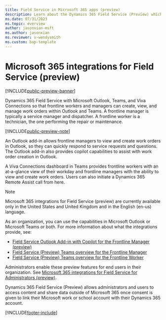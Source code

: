 ```yaml
---
title: Field Service in Microsoft 365 apps (preview)
description: Learn about the Dynamics 365 Field Service (Preview) which integrates with Microsoft Outlook and Teams.
ms.date: 07/31/2023
ms.topic: overview
author: jasonxian-msft
ms.author: jasonxian
ms.reviewer: v-wendysmith
ms.custom: bap-template
---
```


# Microsoft 365 integrations for Field Service (preview)

[!INCLUDE[public-preview-banner](../includes/public-preview-banner.md)]

Dynamics 365 Field Service with Microsoft Outlook, Teams, and Viva Connections so that frontline workers and managers can create, view, and manage work orders within Outlook and Teams. A frontline manager is typically a service manager and dispatcher. A frontline worker is a technician, the one performing the repair or maintenance.

[!INCLUDE[public-preview-note](../includes/public-preview-note.md)]

An Outlook add-in allows frontline managers to view and create work orders in Outlook, so they can quickly respond to service requests and questions. The Outlook add-in also provides copilot capabilities to assist with work order creation in Outlook.

A Viva Connections dashboard in Teams provides frontline workers with an at-a-glance view of their workday and frontline managers with the ability to view and create work orders. Users can also initiate a Dynamics 365 Remote Assist call from here.

> [!NOTE]
> Microsoft 365 integrations for Field Service (preview) are currently available only in the United States and United Kingdom and in the English (en-us) language.

As an organization, you can use the capabilities in Microsoft Outlook or Microsoft Teams or both. For more information about what the integrations provide, see:

- [Field Service Outlook Add-in with Copilot for the Frontline Manager (preview)](flw-outlook.md)
- [Field Service (Preview) Teams overview for the Frontline Manager](flw-teams-manager.md)
- [Field Service (Preview) Teams overview for the Frontline Worker](flw-teams-worker.md)

Administrators enable these preview features for end users in their organization. See [Microsoft 365 integrations for Field Service for Administrators (preview)](flw-admin.md).

Dynamics 365 Field Service (Preview) allows administrators and users to access content and share data outside of Microsoft 365 once consent is given to link their Microsoft work or school account with their Dynamics 365 account.

[!INCLUDE[footer-include](../includes/footer-banner.md)]
